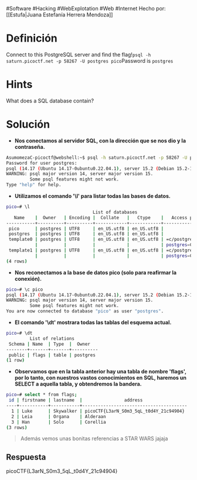 #Software #Hacking #WebExplotation #Web #Internet 
Hecho por: [[Estufa|Juana Estefanía Herrera Mendoza]]
# Definición
Connect to this PostgreSQL server and find the flag!`psql -h saturn.picoctf.net -p 58267 -U postgres pico`Password is `postgres`
# Hints
What does a SQL database contain?
# Solución
- **Nos conectamos al servidor SQL, con la dirección que se nos dio y la contraseña.**

```bash
AsumomezaC-picoctf@webshell:~$ psql -h saturn.picoctf.net -p 58267 -U postgres pico
Password for user postgres: 
psql (14.17 (Ubuntu 14.17-0ubuntu0.22.04.1), server 15.2 (Debian 15.2-1.pgdg110+1))
WARNING: psql major version 14, server major version 15.
         Some psql features might not work.
Type "help" for help.
```

  

- **Utilizamos el comando '\l' para listar todas las bases de datos.**

```bash
pico=# \l
                                 List of databases
   Name    |  Owner   | Encoding |  Collate   |   Ctype    |   Access privileges   
-----------+----------+----------+------------+------------+-----------------------
 pico      | postgres | UTF8     | en_US.utf8 | en_US.utf8 | 
 postgres  | postgres | UTF8     | en_US.utf8 | en_US.utf8 | 
 template0 | postgres | UTF8     | en_US.utf8 | en_US.utf8 | =c/postgres          +
           |          |          |            |            | postgres=CTc/postgres
 template1 | postgres | UTF8     | en_US.utf8 | en_US.utf8 | =c/postgres          +
           |          |          |            |            | postgres=CTc/postgres
(4 rows)
```
- **Nos reconectamos a la base de datos pico (solo para reafirmar la conexión).**

```bash
pico=# \c pico
psql (14.17 (Ubuntu 14.17-0ubuntu0.22.04.1), server 15.2 (Debian 15.2-1.pgdg110+1))
WARNING: psql major version 14, server major version 15.
         Some psql features might not work.
You are now connected to database "pico" as user "postgres".
```
- **El comando '\dt' mostrara todas las tablas del esquema actual.**

```bash
pico=# \dt
         List of relations
 Schema | Name  | Type  |  Owner   
--------+-------+-------+----------
 public | flags | table | postgres
(1 row)
```

  

- **Observamos que en la tabla anterior hay una tabla de nombre 'flags', por lo tanto, con nuestros vastos conocimientos en SQL, haremos un SELECT a aquella tabla, y obtendremos la bandera.**

```bash
pico=# select * from flags;
 id | firstname | lastname  |                address                 
----+-----------+-----------+----------------------------------------
  1 | Luke      | Skywalker | picoCTF{L3arN_S0m3_5qL_t0d4Y_21c94904}
  2 | Leia      | Organa    | Alderaan
  3 | Han       | Solo      | Corellia
(3 rows)
```
>Además vemos unas bonitas referencias a STAR WARS jajaja
## Respuesta
picoCTF{L3arN_S0m3_5qL_t0d4Y_21c94904}